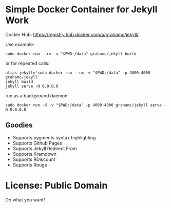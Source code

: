 # Simple Docker Container for Jekyll Work

Docker Hub: <https://registry.hub.docker.com/u/grahamc/jekyll/>

Use example:

```
sudo docker run --rm -v "$PWD:/data" grahamc/jekyll build
```

or for repeated calls:

```
alias jekyll='sudo docker run --rm -v "$PWD:/data" -p 4000:4000 grahamc/jekyll'
jekyll build
jekyll serve -H 0.0.0.0
```

run as a background daemon:
```
sudo docker run -d -v "$PWD:/data" -p 4000:4000 grahamc/jekyll serve -H 0.0.0.0
```

## Goodies
 - Supports pygments syntax highlighting
 - Supports Github Pages
 - Supports Jekyll Redirect From
 - Supports Kramdown
 - Supports RDiscount
 - Supports Rouge


# License: Public Domain

Do what you want!
